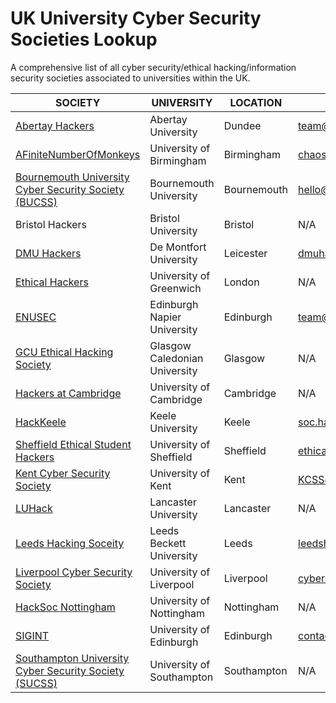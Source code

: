 # UK University Cyber Security Societies Lookup
A comprehensive list of all cyber security/ethical hacking/information security societies associated to universities within the UK.

|SOCIETY         | UNIVERSITY                      | LOCATION         | EMAIL               | TWITTER               |
|---|---|---|---|---|
|[Abertay Hackers](https://hacksoc.co.uk/) |Abertay University | Dundee|team@hacksoc.co.uk| @AbertayHackers
|[AFiniteNumberOfMonkeys](http://afnom.net/)|University of Birmingham|Birmingham|chaos@afnom.net| @UoB_afnom |
|[Bournemouth University Cyber Security Society (BUCSS)](https://bucsu.bournemouth.ac.uk/subu-cyber-security-society/)|Bournemouth University|Bournemouth|hello@bucss.net | @_BUCSS |
|Bristol Hackers|Bristol University|Bristol|N/A| @BristolHackers |
|[DMU Hackers](https://dmuhackers.com/)|De Montfort University|Leicester|dmuhackers@gmail.com|@dmuhackers|
|[Ethical Hackers](https://www.suug.co.uk/societies/ethicalhackers/)|University of Greenwich|London| N/A | @UoG_Hackers |
|[ENUSEC](https://enusec.org/)|Edinburgh Napier University|Edinburgh| team@enusec.org| @enusec |
|[GCU Ethical Hacking Society](https://gcuhacking.com/)|Glasgow Caledonian University|Glasgow| N/A| @GCUHacking |
|[Hackers at Cambridge](https://hackersatcambridge.com/)|University of Cambridge|Cambridge| N/A|N/A|
|[HackKeele](https://keelesu.com/activities/society/hackkeele/)|Keele University|Keele|soc.hack@keele.ac.uk| @hackkeele |
|[Sheffield Ethical Student Hackers](https://shefesh.com/)|University of Sheffield|Sheffield|ethicalhackers@sheffield.ac.uk| @_shefesh |
|[Kent Cyber Security Society](https://kentunion.co.uk/activities/cyber-security)|University of Kent|Kent| KCSS@kentunion.co.uk| N/A |
|[LUHack](https://luhack.github.io/)|Lancaster University|Lancaster| N/A| @lancsunihackers |
|[Leeds Hacking Soceity](https://www.leedsbeckettsu.co.uk/society/ethical-hacking/)|Leeds Beckett University|Leeds|leedshackingsociety@gmail.com| @leedsEHS |
|[Liverpool Cyber Security Society](https://www.liverpoolguild.org/groups/cyber-security)|University of Liverpool|Liverpool|cybersecurity@society.liverpoolguild.org|@CyberSocUoL|
|[HackSoc Nottingham](https://hacksocnotts.co.uk/)|University of Nottingham|Nottingham| N/A| @hacksocnotts |
|[SIGINT](https://sigint.mx/)|University of Edinburgh|Edinburgh|contact@sigint.mx|@siginthq|
|[Southampton University Cyber Security Society (SUCSS)](https://www.sucss.org/)|University of Southampton|Southampton| N/A| @sotoncyber |
